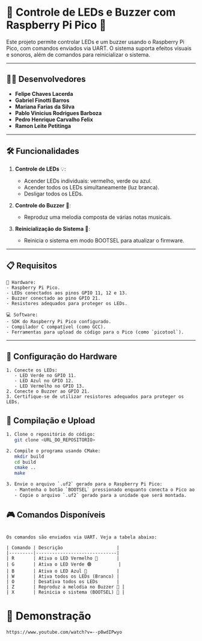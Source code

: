 # 🌟 Controle de LEDs e Buzzer com Raspberry Pi Pico 🌟

Este projeto permite controlar LEDs e um buzzer usando o Raspberry Pi Pico, com comandos enviados via UART. O sistema suporta efeitos visuais e sonoros, além de comandos para reinicializar o sistema.

---

## 👨‍💻 Desenvolvedores
- **Felipe Chaves Lacerda**
- **Gabriel Finotti Barros**  
- **Mariana Farias da Silva**  
- **Pablo Vinicius Rodrigues Barboza**  
- **Pedro Henrique Carvalho Felix**  
- **Ramon Leite Petitinga**

---

## 🛠️ Funcionalidades

1. **Controle de LEDs** 💡:
   - Acender LEDs individuais: vermelho, verde ou azul.
   - Acender todos os LEDs simultaneamente (luz branca).
   - Desligar todos os LEDs.

2. **Controle do Buzzer** 🎵:
   - Reproduz uma melodia composta de várias notas musicais.

3. **Reinicialização do Sistema** 🔄:
   - Reinicia o sistema em modo BOOTSEL para atualizar o firmware.

---

## 📋 Requisitos

```plaintext
🔧 Hardware:
- Raspberry Pi Pico.
- LEDs conectados aos pinos GPIO 11, 12 e 13.
- Buzzer conectado ao pino GPIO 21.
- Resistores adequados para proteger os LEDs.

💻 Software:
- SDK do Raspberry Pi Pico configurado.
- Compilador C compatível (como GCC).
- Ferramentas para upload do código para o Pico (como `picotool`).

```
---
## 🧩 Configuração do Hardware
```plaintext
1. Conecte os LEDs:
   - LED Verde no GPIO 11.
   - LED Azul no GPIO 12.
   - LED Vermelho no GPIO 13.
2. Conecte o Buzzer ao GPIO 21.
3. Certifique-se de utilizar resistores adequados para proteger os LEDs.

```

## 🚀 Compilação e Upload
```bash
1. Clone o repositório do código:
   git clone <URL_DO_REPOSITORIO>

2. Compile o programa usando CMake:
   mkdir build
   cd build
   cmake ..
   make

3. Envie o arquivo `.uf2` gerado para o Raspberry Pi Pico:
   - Mantenha o botão `BOOTSEL` pressionado enquanto conecta o Pico ao computador.
   - Copie o arquivo `.uf2` gerado para a unidade que será montada.
```
## 🎮 Comandos Disponíveis
```plaintext

Os comandos são enviados via UART. Veja a tabela abaixo:

| Comando | Descrição                    |
|---------|------------------------------|
| R       | Ativa o LED Vermelho 🔴       |
| G       | Ativa o LED Verde 🟢          |
| B       | Ativa o LED Azul 🔵           |
| W       | Ativa todos os LEDs (Branco) |
| O       | Desativa todos os LEDs       |
| Z       | Reproduz a melodia no Buzzer 🎵 |
| X       | Reinicia o sistema (BOOTSEL) 🔄 |
```
# 🎥 Demonstração
```plaintext
https://www.youtube.com/watch?v=--p8wdIPwyo
```
